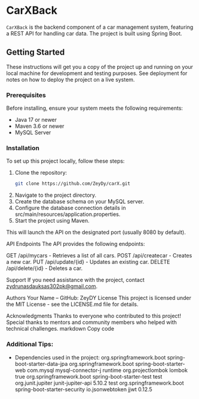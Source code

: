 # CarXBack

`CarXBack` is the backend component of a car management system, featuring a REST API for handling car data. The project is built using Spring Boot.

## Getting Started

These instructions will get you a copy of the project up and running on your local machine for development and testing purposes. See deployment for notes on how to deploy the project on a live system.

### Prerequisites

Before installing, ensure your system meets the following requirements:

- Java 17 or newer
- Maven 3.6 or newer
- MySQL Server

### Installation

To set up this project locally, follow these steps:

1. Clone the repository:
   ```bash
   git clone https://github.com/ZeyDy/carX.git

2. Navigate to the project directory.
3. Create the database schema on your MySQL server.
4. Configure the database connection details in src/main/resources/application.properties.
5. Start the project using Maven.

This will launch the API on the designated port (usually 8080 by default).

API Endpoints
The API provides the following endpoints:

GET /api/mycars - Retrieves a list of all cars.
POST /api/createcar - Creates a new car.
PUT /api/update/{id} - Updates an existing car.
DELETE /api/delete/{id} - Deletes a car.

Support
If you need assistance with the project, contact zydrunasdauksas302pk@gmail.com.

Authors
Your Name – GitHub: ZeyDY
License
This project is licensed under the MIT License - see the LICENSE.md file for details.

Acknowledgments
Thanks to everyone who contributed to this project!
Special thanks to mentors and community members who helped with technical challenges.
markdown
Copy code

### Additional Tips:
- Dependencies used in the project:
   <dependency>
      <groupId>org.springframework.boot</groupId>
      <artifactId>spring-boot-starter-data-jpa</artifactId>
   </dependency>
    <dependency>
      <groupId>org.springframework.boot</groupId>
      <artifactId>spring-boot-starter-web</artifactId>
    </dependency>
  	<dependency>
  		<groupId>com.mysql</groupId>
  		<artifactId>mysql-connector-j</artifactId>
  		<scope>runtime</scope>
  	</dependency>
  	<dependency>
  		<groupId>org.projectlombok</groupId>
  		<artifactId>lombok</artifactId>
  		<optional>true</optional>
  	</dependency>
  	<dependency>
  		<groupId>org.springframework.boot</groupId>
  		<artifactId>spring-boot-starter-test</artifactId>
  		<scope>test</scope>
  	</dependency>
  	<dependency>
  		<groupId>org.junit.jupiter</groupId>
  		<artifactId>junit-jupiter-api</artifactId>
  		<version>5.10.2</version>
  		<scope>test</scope>
  	</dependency>
  	<dependency>
  		<groupId>org.springframework.boot</groupId>
  		<artifactId>spring-boot-starter-security</artifactId>
  	</dependency>
  	<dependency>
  		<groupId>io.jsonwebtoken</groupId>
  		<artifactId>jjwt</artifactId>
  		<version>0.12.5</version>
  	</dependency>






